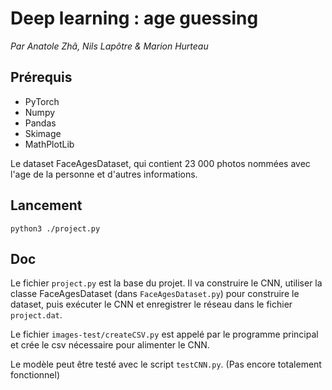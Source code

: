# Deep learning : age guessing

_Par Anatole Zhâ, Nils Lapôtre & Marion Hurteau_

## Prérequis

- PyTorch
- Numpy
- Pandas
- Skimage
- MathPlotLib

Le dataset FaceAgesDataset, qui contient 23 000 photos nommées avec l'age de la personne et d'autres informations.

## Lancement
`python3 ./project.py`

## Doc

Le fichier `project.py` est la base du projet. Il va construire le CNN, utiliser la classe FaceAgesDataset (dans `FaceAgesDataset.py`) pour construire le dataset, puis exécuter le CNN et enregistrer le réseau dans le fichier `project.dat`.

Le fichier `images-test/createCSV.py` est appelé par le programme principal et crée le csv nécessaire pour alimenter le CNN.

Le modèle peut être testé avec le script `testCNN.py`. (Pas encore totalement fonctionnel)